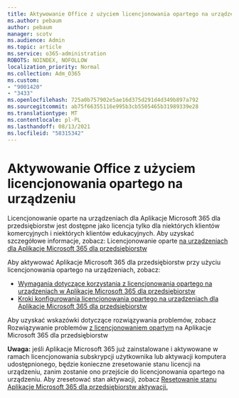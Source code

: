 ```yaml
---
title: Aktywowanie Office z użyciem licencjonowania opartego na urządzeniu
ms.author: pebaum
author: pebaum
manager: scotv
ms.audience: Admin
ms.topic: article
ms.service: o365-administration
ROBOTS: NOINDEX, NOFOLLOW
localization_priority: Normal
ms.collection: Adm_O365
ms.custom:
- "9001420"
- "3433"
ms.openlocfilehash: 725a0b757902e5ae16d375d291d4d349b897a792
ms.sourcegitcommit: ab75f66355116e995b3cb5505465b31989339e28
ms.translationtype: MT
ms.contentlocale: pl-PL
ms.lasthandoff: 08/13/2021
ms.locfileid: "58315342"
---
```

# <a name="activating-office-using-device-based-licensing"></a>Aktywowanie Office z użyciem licencjonowania opartego na urządzeniu

Licencjonowanie oparte na urządzeniach dla Aplikacje Microsoft 365 dla przedsiębiorstw jest dostępne jako licencja tylko dla niektórych klientów komercyjnych i niektórych klientów edukacyjnych. Aby uzyskać szczegółowe informacje, zobacz: Licencjonowanie oparte [na urządzeniach dla Aplikacje Microsoft 365 dla przedsiębiorstw](https://docs.microsoft.com/deployoffice/device-based-licensing)

Aby aktywować Aplikacje Microsoft 365 dla przedsiębiorstw przy użyciu licencjonowania opartego na urządzeniach, zobacz:

- [Wymagania dotyczące korzystania z licencjonowania opartego na urządzeniach w Aplikacje Microsoft 365 dla przedsiębiorstw](https://docs.microsoft.com/deployoffice/device-based-licensing#requirements-for-using-device-based-licensing-for-microsoft-365-apps-for-enterprise)
- [Kroki konfigurowania licencjonowania opartego na urządzeniach dla Aplikacje Microsoft 365 dla przedsiębiorstw](https://docs.microsoft.com/deployoffice/device-based-licensing#steps-to-configure-device-based-licensing-for-microsoft-365-apps-for-enterprise)

Aby uzyskać wskazówki dotyczące rozwiązywania problemów, zobacz Rozwiązywanie problemów [z licencjonowaniem opartym](https://docs.microsoft.com/deployoffice/device-based-licensing#troubleshoot-device-based-licensing-for-microsoft-365-apps-for-enterprise) na Aplikacje Microsoft 365 dla przedsiębiorstw

**Uwaga:** jeśli Aplikacje Microsoft 365 już zainstalowane i aktywowane w ramach licencjonowania subskrypcji użytkownika lub aktywacji komputera udostępnionego, będzie konieczne zresetowanie stanu licencji na urządzeniu, zanim zostanie ono przejście do licencjonowania opartego na urządzeniu. Aby zresetować stan aktywacji, zobacz [Resetowanie stanu Aplikacje Microsoft 365 dla przedsiębiorstw aktywacji.](https://docs.microsoft.com/office/troubleshoot/activation/reset-office-365-proplus-activation-state)
